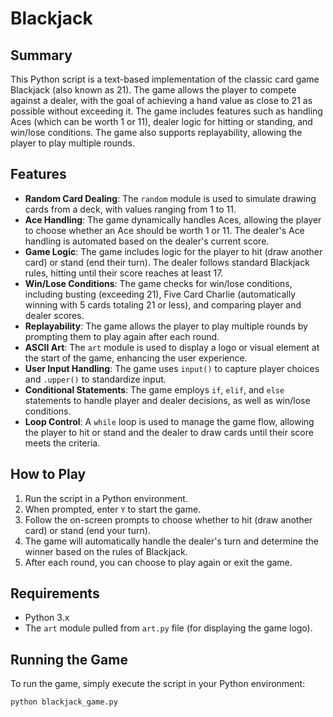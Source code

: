 # Blackjack

## Summary
This Python script is a text-based implementation of the classic card game Blackjack (also known as 21). The game allows the player to compete against a dealer, with the goal of achieving a hand value as close to 21 as possible without exceeding it. The game includes features such as handling Aces (which can be worth 1 or 11), dealer logic for hitting or standing, and win/lose conditions. The game also supports replayability, allowing the player to play multiple rounds.

## Features
- **Random Card Dealing**: The `random` module is used to simulate drawing cards from a deck, with values ranging from 1 to 11.
- **Ace Handling**: The game dynamically handles Aces, allowing the player to choose whether an Ace should be worth 1 or 11. The dealer's Ace handling is automated based on the dealer's current score.
- **Game Logic**: The game includes logic for the player to hit (draw another card) or stand (end their turn). The dealer follows standard Blackjack rules, hitting until their score reaches at least 17.
- **Win/Lose Conditions**: The game checks for win/lose conditions, including busting (exceeding 21), Five Card Charlie (automatically winning with 5 cards totaling 21 or less), and comparing player and dealer scores.
- **Replayability**: The game allows the player to play multiple rounds by prompting them to play again after each round.
- **ASCII Art**: The `art` module is used to display a logo or visual element at the start of the game, enhancing the user experience.
- **User Input Handling**: The game uses `input()` to capture player choices and `.upper()` to standardize input.
- **Conditional Statements**: The game employs `if`, `elif`, and `else` statements to handle player and dealer decisions, as well as win/lose conditions.
- **Loop Control**: A `while` loop is used to manage the game flow, allowing the player to hit or stand and the dealer to draw cards until their score meets the criteria.

## How to Play
1. Run the script in a Python environment.
2. When prompted, enter `Y` to start the game.
3. Follow the on-screen prompts to choose whether to hit (draw another card) or stand (end your turn).
4. The game will automatically handle the dealer's turn and determine the winner based on the rules of Blackjack.
5. After each round, you can choose to play again or exit the game.

## Requirements
- Python 3.x
- The `art` module pulled from `art.py` file (for displaying the game logo).

## Running the Game
To run the game, simply execute the script in your Python environment:
```bash
python blackjack_game.py

